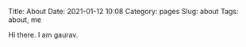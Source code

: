 Title: About
Date: 2021-01-12 10:08
Category: pages
Slug: about
Tags: about, me

Hi there. I am gaurav.